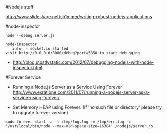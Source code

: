 #Nodejs stuff



<http://www.slideshare.net/sh1mmer/writing-robust-nodejs-applications>


#node-inspector

```
node --debug server.js 

node-inspector
   info  - socket.io started
visit http://0.0.0.0:8080/debug?port=5858 to start debugging
```

* <http://blog.mostlystatic.com/2012/07/debugging-nodejs-with-node-inspector.html>




#Forever Service


* Running a Node.js Server as a Service Using Forever <http://www.exratione.com/2011/07/running-a-nodejs-server-as-a-service-using-forever/>

* Set Memory HEAP using Forever. (If 'no such file or directory' please try to upgrate forever version)


```
sudo forever start -a -l /tmp/log.log -e /tmp/err.log -c '/usr/local/bin/node --max-old-space-size=16384' /nodejs/server.js

```